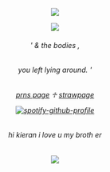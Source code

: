 <p align="center"> <img src="https://komarev.com/ghpvc/?username=boysquirt&label=stalkers.%20&color=ac7e53&style=flat" </p>
<p align="center">

<img src="https://files.catbox.moe/vgmzus.gif?width=100&height=100" >


<h6 align="center">
' & the bodies ,
  <h6 align="center" >
    you left lying around. '
    <h6 align="center">

   [prns page](https://en.pronouns.page/@armyoftwo)  ♱  [strawpage](https://armyof2wo.straw.page)

[![spotify-github-profile](https://spotify-github-profile.kittinanx.com/api/view?uid=hpyymyioopnmotk09dmpgpxul&cover_image=true&theme=novatorem&show_offline=false&background_color=ac7e53&interchange=true&bar_color=ac7e53&bar_color_cover=false)](https://github.com/kittinan/spotify-github-profile)

<h6 align="center" > hi kieran i love u my broth er 
  <h6 align="center" >
<img src="https://i.postimg.cc/DZPh6zBq/Screenshot-2025-08-29-231748.png?width=100&height=100" >
